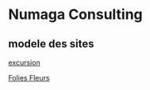 # Numaga Consulting

## modele des sites

[excursion](https://numaga.fr/excursion)

[Folies Fleurs](https://numaga.fr/foliesfleurs)
